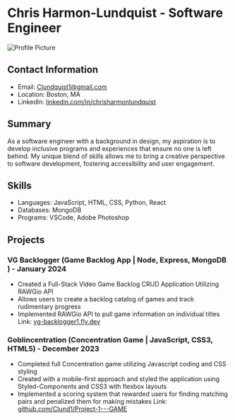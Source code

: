 # Chris Harmon-Lundquist - Software Engineer

![Profile Picture](https://avatars.githubusercontent.com/u/149333009?s=400&u=04bc65682cc14718a1be0eb5a7038d35a4beec14&v=4)

## Contact Information
- Email: Clundquist1@gmail.com
- Location: Boston, MA
- LinkedIn: [linkedin.com/in/chrisharmonlundquist](https://www.linkedin.com/in/chrisharmonlundquist)


## Summary
As a software engineer with a background in design, my aspiration is to develop inclusive programs and experiences that ensure no one is left behind. My unique blend of skills allows me to bring a creative perspective to software development, fostering accessibility and user engagement.


## Skills
- Languages: JavaScript, HTML, CSS, Python, React
- Databases: MongoDB
- Programs: VSCode, Adobe Photoshop


## Projects
### VG Backlogger (Game Backlog App | Node, Express, MongoDB ) - January 2024
- Created a Full-Stack Video Game Backlog CRUD Application Utilizing RAWGio API
- Allows users to create a backlog catalog of games and track rudimentary progress
- Implemented RAWGio API to pull game information on individual titles
  Link: [vg-backlogger1.fly.dev](https://vg-backlogger1.fly.dev)

### Goblincentration (Concentration Game | JavaScript, CSS3, HTML5) - December 2023
- Completed full Concentration game utilizing Javascript coding and CSS styling
- Created with a mobile-first approach and styled the application using Styled-Components and CSS3 with flexbox layouts
- Implemented a scoring system that rewarded users for finding matching pairs and penalized them for making mistakes
  Link: [github.com/Clund1/Project-1---GAME](https://github.com/Clund1/Project-1---GAME)
